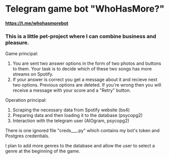 # **Telegram game bot "WhoHasMore?"**

#### https://t.me/whohasmorebot

### This is a little pet-project where I can combine business and pleasure.

Game principal:
1. You are sent two answer options in the form of two photos and buttons to them. Your task is to decide which of these two songs has more streams on Spotify.
2. If your answer is correct you get a message about it and recieve next two options. Previous options are deleted.
If you're wrong then you will receive a message with your score and a "Retry" button.


Operation principal:
1. Scraping the necessary data from Spotify website (bs4)
2. Preparing data and then loading it to the database (psycopg2)
3. Interaction with the telegram user (AIOgram, psycopg2)


There is one ignored file "creds___.py" which contains my bot's token and Postgres credentials.


I plan to add more genres to the database and allow the user to select a genre at the beginning of the game.

